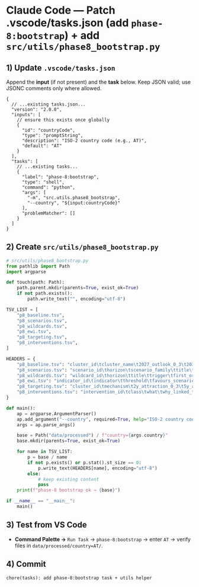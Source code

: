 # Claude Code — Patch .vscode/tasks.json (add `phase-8:bootstrap`) + add `src/utils/phase8_bootstrap.py`

## 1) Update `.vscode/tasks.json`
Append the **input** (if not present) and the **task** below. Keep JSON valid; use JSONC comments only where allowed.

```jsonc
{
  // ...existing tasks.json...
  "version": "2.0.0",
  "inputs": [
    // ensure this exists once globally
    {
      "id": "countryCode",
      "type": "promptString",
      "description": "ISO‑2 country code (e.g., AT)",
      "default": "AT"
    }
  ],
  "tasks": [
    // ...existing tasks...
    {
      "label": "phase-8:bootstrap",
      "type": "shell",
      "command": "python",
      "args": [
        "-m", "src.utils.phase8_bootstrap",
        "--country", "${input:countryCode}"
      ],
      "problemMatcher": []
    }
  ]
}
```

## 2) Create `src/utils/phase8_bootstrap.py`
```python
# src/utils/phase8_bootstrap.py
from pathlib import Path
import argparse

def touch(path: Path):
    path.parent.mkdir(parents=True, exist_ok=True)
    if not path.exists():
        path.write_text("", encoding="utf-8")

TSV_LIST = [
    "p8_baseline.tsv",
    "p8_scenarios.tsv",
    "p8_wildcards.tsv",
    "p8_ewi.tsv",
    "p8_targeting.tsv",
    "p8_interventions.tsv",
]

HEADERS = {
    "p8_baseline.tsv": "cluster_id\tcluster_name\t2027_outlook_0_3\t2030_outlook_0_3\t2035_outlook_0_3\tdrivers\tdrags\tconfidence_LMH\tnotes\n",
    "p8_scenarios.tsv": "scenario_id\thorizon\tscenario_family\ttitle\tshort_path\timplications\tconfidence_LMH\tnotes\n",
    "p8_wildcards.tsv": "wildcard_id\thorizon\ttitle\ttrigger\tfirst_order_effect\tsecond_order_effect\tnotes\n",
    "p8_ewi.tsv": "indicator_id\tindicator\tthreshold\tfavours_scenario\tcollection_plan\tsource_hint\tnotes\n",
    "p8_targeting.tsv": "cluster_id\tmechanism\t2y_attraction_0_3\t5y_attraction_0_3\t10y_attraction_0_3\trationale\tnotes\n",
    "p8_interventions.tsv": "intervention_id\tclass\twhat\twhy_linked_to_evidence\teffort_1to3\towner_hint\tnotes\n",
}

def main():
    ap = argparse.ArgumentParser()
    ap.add_argument("--country", required=True, help="ISO‑2 country code, e.g., AT")
    args = ap.parse_args()

    base = Path("data/processed") / f"country={args.country}"
    base.mkdir(parents=True, exist_ok=True)

    for name in TSV_LIST:
        p = base / name
        if not p.exists() or p.stat().st_size == 0:
            p.write_text(HEADERS[name], encoding="utf-8")
        else:
            # keep existing content
            pass
    print(f"phase-8 bootstrap ok → {base}")

if __name__ == "__main__":
    main()
```

## 3) Test from VS Code
- **Command Palette →** `Run Task` → `phase-8:bootstrap` → enter `AT` → verify files in `data/processed/country=AT/`.

## 4) Commit
`chore(tasks): add phase-8:bootstrap task + utils helper`
